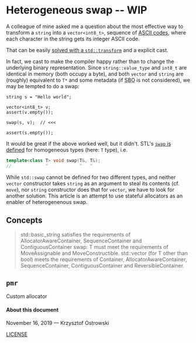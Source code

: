  # Heterogeneous swap -- WIP

A colleague of mine asked me a question about the most effective way to transform a `string` into a `vector<int8_t>`, sequence of [ASCII codes](http://www.asciitable.com/), where each character in the string gets its integer ASCII code.

That can be easily [solved with a `std::transform`](https://gist.github.com/insooth/30fa720d0d18eafc733880bef3d01acc) and a explicit cast. 

In fact, we cast to make the compiler happy rather than to change the underlying binary representation. Since `string::value_type` and `int8_t` are identical in memory (both occupy a byte), and both `vector` and `string` are (roughly) equivalent to `T*` and some metadata (if <acronym title="Small Buffer Optimisation">SBO</acronym> is not considered), we may be tempted to do a swap:

```
string s = "Hello world";

vector<int8_t> v;
assert(v.empty());

swap(s, v);  // <<<

assert(s.empty());
```

It would be great if the above worked well, but it didn't. STL's [`swap` is defined](https://en.cppreference.com/w/cpp/algorithm/swap) for homogeneous types (here: `T` type), i.e.

```c++
template<class T> void swap(T&, T&);
//             ^            ^   ^
```

While `std::swap` cannot be defined for two different types, and neither `vector` constructor takes `string` as an argument to steal its contents (cf. `move`), nor `string` constructor does that for `vector`, we have to look for another solution. This article is an attempt to use stateful allocators as an enabler of heterogenenous swap.

## Concepts

> std::basic_string satisfies the requirements of AllocatorAwareContainer, SequenceContainer and ContiguousContainer
> swap: T must meet the requirements of MoveAssignable and MoveConstructible. 
> std::vector (for T other than bool) meets the requirements of Container, AllocatorAwareContainer, SequenceContainer, ContiguousContainer and ReversibleContainer. 


## `pmr`

Custom allocator

#### About this document

November 16, 2019 &mdash; Krzysztof Ostrowski

[LICENSE](https://github.com/insooth/insooth.github.io/blob/master/LICENSE)
